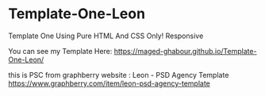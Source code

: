 # Template-One-Leon
Template One Using Pure HTML And CSS Only! Responsive

You can see my Template Here:
https://maged-ghabour.github.io/Template-One-Leon/

this is PSC from graphberry website :
Leon - PSD Agency Template
https://www.graphberry.com/item/leon-psd-agency-template
